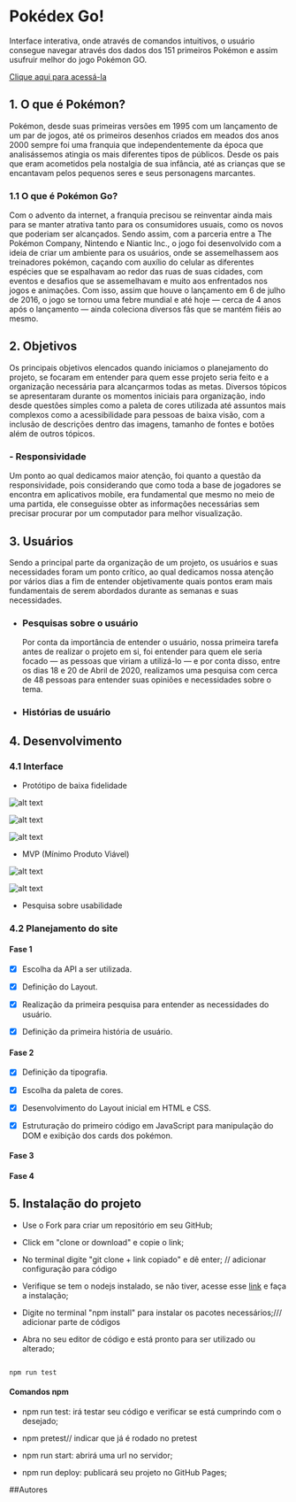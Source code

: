 # Pokédex Go!

Interface interativa, onde através de comandos intuitivos, o usuário consegue navegar através dos dados dos 151 primeiros Pokémon e assim usufruir melhor do jogo Pokémon GO.

  

[Clique aqui para acessá-la](https://carolpinheiro.github.io/SAP004-data-lovers/src/)

  

## 1. O que é Pokémon?

Pokémon, desde suas primeiras versões em 1995 com um lançamento de um par de jogos, até os primeiros desenhos criados em meados dos anos 2000 sempre foi uma franquia que independentemente da época que analisássemos atingia os mais diferentes tipos de públicos.
Desde os pais que eram acometidos pela nostalgia de sua infância, até as crianças que se encantavam pelos pequenos seres e seus personagens marcantes.

### 1.1 O que é Pokémon Go?
Com o advento da internet, a franquia precisou se reinventar ainda mais para se manter atrativa tanto para os consumidores usuais, como os novos que poderiam ser alcançados.
Sendo assim, com a parceria entre a The Pokémon Company, Nintendo e Niantic Inc., o jogo foi desenvolvido com a ideia de criar um ambiente para os usuários, onde se assemelhassem aos treinadores pokémon, caçando com auxílio do celular as diferentes espécies que se espalhavam ao redor das ruas de suas cidades, com eventos e desafios que se assemelhavam e muito aos enfrentados nos jogos e animações.
Com isso, assim que houve o lançamento em 6 de julho de 2016, o jogo se tornou uma febre mundial e até hoje — cerca de 4 anos após o lançamento — ainda coleciona diversos fãs que se mantém fiéis ao mesmo.

## 2. Objetivos

Os principais objetivos elencados quando iniciamos o planejamento do projeto, se focaram em entender para quem esse projeto seria feito e a organização necessária para alcançarmos todas as metas.
Diversos tópicos se apresentaram durante os momentos iniciais para organização, indo desde questões simples como a paleta de cores utilizada até assuntos mais complexos como a acessibilidade para pessoas de baixa visão, com a inclusão de descrições dentro das imagens, tamanho de fontes e botões além de outros tópicos.

### - Responsividade
Um ponto ao qual dedicamos maior atenção, foi quanto a questão da responsividade, pois considerando que como toda a base de jogadores se encontra em aplicativos mobile, era fundamental que mesmo no meio de uma partida, ele conseguisse obter as informações necessárias sem precisar procurar por um computador para melhor visualização.

  

## 3. Usuários

Sendo a principal parte da organização de um projeto, os usuários e suas necessidades foram um ponto crítico, ao qual dedicamos nossa atenção por vários dias a fim de entender objetivamente quais pontos eram mais fundamentais de serem abordados durante as semanas e suas necessidades.
- ### Pesquisas sobre o usuário
  Por conta da importância de entender o usuário, nossa primeira tarefa antes de realizar o projeto em si, foi entender para quem ele seria focado — as pessoas que viriam a utilizá-lo — e por conta disso, entre os dias 18 e 20 de Abril de 2020, realizamos uma pesquisa com cerca de 48 pessoas para entender suas opiniões e necessidades sobre o tema.
  
- ### Histórias de usuário



  

## 4. Desenvolvimento

  

### 4.1 Interface

- Protótipo de baixa fidelidade

![alt text](https://github.com/CarolPinheiro/SAP004-data-lovers/blob/master/Layout/layout%20cel%20com%20descri%C3%A7%C3%A3o.png  "Protótipo de baixa fidelidade para o celular com descrição")

  

![alt text](https://github.com/CarolPinheiro/SAP004-data-lovers/blob/master/Layout/layout%20desktop%20com%20descri%C3%A7%C3%A3o1.png  "Protótipo de baixa fidelidade para o desktop com descrição- tela principal")

  

![alt text](https://github.com/CarolPinheiro/SAP004-data-lovers/blob/master/Layout/layout%20desktop%20com%20descri%C3%A7%C3%A3o2.png  "Protótipo de baixa fidelidade para o desktop com descrição - filtros")

  

- MVP (Mínimo Produto Viável)

![alt text](https://github.com/CarolPinheiro/SAP004-data-lovers/blob/master/Layout/firstmvp.png  "Primeiro MVP - Tela Principal")

  

![alt text](https://github.com/CarolPinheiro/SAP004-data-lovers/blob/master/Layout/firstmvp_filters.png  "Primeiro MVP - Tela com filtros")

  

- Pesquisa sobre usabilidade

  

### 4.2 Planejamento do site

#### Fase 1

- [x] Escolha da API a ser utilizada.

- [x] Definição do Layout.

- [x] Realização da primeira pesquisa para entender as necessidades do usuário.

- [x] Definição da primeira história de usuário.

  

#### Fase 2

- [x] Definição da tipografia.

- [x] Escolha da paleta de cores.

- [x] Desenvolvimento do Layout inicial em HTML e CSS.

- [x] Estruturação do primeiro código em JavaScript para manipulação do DOM e exibição dos cards dos pokémon.

  

#### Fase 3

  

#### Fase 4

  

## 5. Instalação do projeto

- Use o Fork para criar um repositório em seu GitHub;

- Click em "clone or download" e copie o link;

- No terminal digite "git clone + link copiado" e dê enter; // adicionar configuração para código

- Verifique se tem o nodejs instalado, se não tiver, acesse esse [link](https://nodejs.org/pt-br/download/) e faça a instalação;

- Digite no terminal "npm install" para instalar os pacotes necessários;/// adicionar parte de códigos

- Abra no seu editor de código e está pronto para ser utilizado ou alterado;

```

npm run test

```

#### Comandos npm

  

- npm run test: irá testar seu código e verificar se está cumprindo com o desejado;

- npm pretest// indicar que já é rodado no pretest

- npm run start: abrirá uma url no servidor;

- npm run deploy: publicará seu projeto no GitHub Pages;

  

##Autores